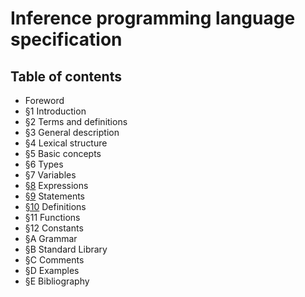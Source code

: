 # Inference programming language specification

## Table of contents

- Foreword
- §1 Introduction
- §2 Terms and definitions
- §3 General description
- §4 Lexical structure
- §5 Basic concepts
- §6 Types
- §7 Variables
- [§8](./Expressions/README.md) Expressions
- [§9](./Statements/README.md) Statements
- [§10](./Definitions/README.md) Definitions
- §11 Functions
- §12 Constants
- §A Grammar
- §B Standard Library
- §C Comments
- §D Examples
- §E Bibliography
